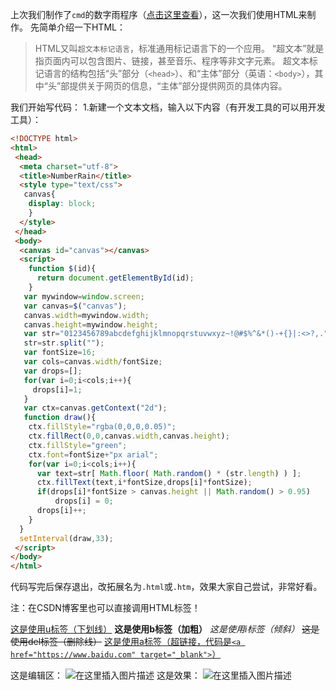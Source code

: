 上次我们制作了`cmd`的数字雨程序（[点击这里查看](https://blog.csdn.net/PanDaoxi2020/article/details/108146578)），这一次我们使用HTML来制作。
先简单介绍一下HTML：

> HTML又叫`超文本标记语言`，标准通用标记语言下的一个应用。 “超文本”就是指页面内可以包含图片、链接，甚至音乐、程序等非文字元素。 超文本标记语言的结构包括“头”部分（`<head>`）、和“主体”部分（英语：`<body>`），其中“头”部提供关于网页的信息，“主体”部分提供网页的具体内容。

我们开始写代码：
1.新建一个文本文档，输入以下内容（有开发工具的可以用开发工具）：

```html
<!DOCTYPE html>
<html>
 <head>
  <meta charset="utf-8">
  <title>NumberRain</title>
  <style type="text/css">
   canvas{
    display: block;
    }
  </style>
 </head>
 <body>
  <canvas id="canvas"></canvas>
  <script>
    function $(id){
      return document.getElementById(id);
    }
   var mywindow=window.screen;
   var canvas=$("canvas");
   canvas.width=mywindow.width;
   canvas.height=mywindow.height;
   var str="0123456789abcdefghijklmnopqrstuvwxyz~!@#$%^&*()-+{}|:<>?,.";
   str=str.split("");
   var fontSize=16;
   var cols=canvas.width/fontSize;
   var drops=[];
   for(var i=0;i<cols;i++){
     drops[i]=1;
   }
   var ctx=canvas.getContext("2d");
   function draw(){
    ctx.fillStyle="rgba(0,0,0,0.05)";
    ctx.fillRect(0,0,canvas.width,canvas.height);
    ctx.fillStyle="green";
    ctx.font=fontSize+"px arial";
    for(var i=0;i<cols;i++){
      var text=str[ Math.floor( Math.random() * (str.length) ) ];
      ctx.fillText(text,i*fontSize,drops[i]*fontSize);
      if(drops[i]*fontSize > canvas.height || Math.random() > 0.95)
          drops[i] = 0;
      drops[i]++;
    }
  }
  setInterval(draw,33);
 </script>
</body>
</html>
```
代码写完后保存退出，改拓展名为`.html`或`.htm`，效果大家自己尝试，非常好看。

注：在CSDN博客里也可以直接调用HTML标签！

<u>这是使用u标签（下划线）</u>
<b>这是使用b标签（加粗）</b>
<i>这是使用i标签（倾斜）</i>
<del>这是使用del标签（删除线）</del>
<a href="https://www.baidu.com" target="_blank">这是使用a标签（超链接，代码是`<a href="https://www.baidu.com" target="_blank">`）</a>

这是编辑区：
![在这里插入图片描述](https://pic.2ge.org/cdn/?url=https://img-blog.csdnimg.cn/20200821145153334.png?x-oss-process=image/watermark,type_ZmFuZ3poZW5naGVpdGk,shadow_10,text_aHR0cHM6Ly9ibG9nLmNzZG4ubmV0L1BhbkRhb3hpMjAyMA==,size_16,color_FFFFFF,t_70#pic_center)
这是效果：
![在这里插入图片描述](https://pic.2ge.org/cdn/?url=https://img-blog.csdnimg.cn/20200821145219899.png?x-oss-process=image/watermark,type_ZmFuZ3poZW5naGVpdGk,shadow_10,text_aHR0cHM6Ly9ibG9nLmNzZG4ubmV0L1BhbkRhb3hpMjAyMA==,size_16,color_FFFFFF,t_70#pic_center)

